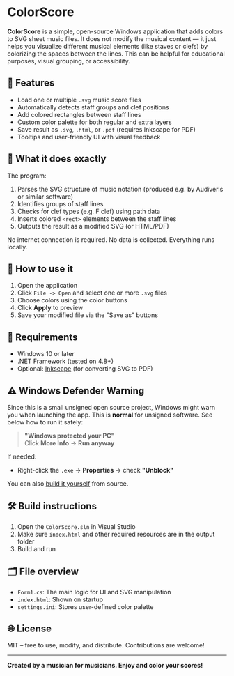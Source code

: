 # ColorScore

**ColorScore** is a simple, open-source Windows application that adds colors to SVG sheet music files. It does not modify the musical content — it just helps you visualize different musical elements (like staves or clefs) by colorizing the spaces between the lines. This can be helpful for educational purposes, visual grouping, or accessibility.

## 🎯 Features

- Load one or multiple `.svg` music score files
- Automatically detects staff groups and clef positions
- Add colored rectangles between staff lines
- Custom color palette for both regular and extra layers
- Save result as `.svg`, `.html`, or `.pdf` (requires Inkscape for PDF)
- Tooltips and user-friendly UI with visual feedback

## 🧪 What it does exactly

The program:
1. Parses the SVG structure of music notation (produced e.g. by Audiveris or similar software)
2. Identifies groups of staff lines
3. Checks for clef types (e.g. F clef) using path data
4. Inserts colored `<rect>` elements between the staff lines
5. Outputs the result as a modified SVG (or HTML/PDF)

No internet connection is required. No data is collected. Everything runs locally.

## 💾 How to use it

1. Open the application
2. Click `File -> Open` and select one or more `.svg` files
3. Choose colors using the color buttons
4. Click **Apply** to preview
5. Save your modified file via the "Save as" buttons

## 🔧 Requirements

- Windows 10 or later
- .NET Framework (tested on 4.8+)
- Optional: [Inkscape](https://inkscape.org) (for converting SVG to PDF)

## ⚠️ Windows Defender Warning

Since this is a small unsigned open source project, Windows might warn you when launching the app. This is **normal** for unsigned software. See below how to run it safely:

> **"Windows protected your PC"**  
> Click **More Info** → **Run anyway**

If needed:
- Right-click the `.exe` → **Properties** → check **"Unblock"**

You can also [build it yourself](#build-instructions) from source.

## 🛠 Build instructions

1. Open the `ColorScore.sln` in Visual Studio
2. Make sure `index.html` and other required resources are in the output folder
3. Build and run

## 🗂 File overview

- `Form1.cs`: The main logic for UI and SVG manipulation
- `index.html`: Shown on startup
- `settings.ini`: Stores user-defined color palette

## 🌐 License

MIT – free to use, modify, and distribute. Contributions are welcome!

---

**Created by a musician for musicians. Enjoy and color your scores!**
